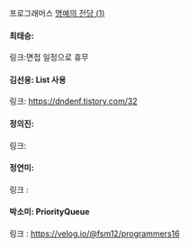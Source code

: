 프로그래머스 [명예의 전당 (1)](https://school.programmers.co.kr/learn/courses/30/lessons/138477?language=java)<br>

#### 최태승:
링크:면접 일정으로 휴무

#### 김선웅: List 사용
링크: https://dndenf.tistory.com/32

#### 정의진: 
링크: 

#### 정연미:
링크 :

#### 박소미: PriorityQueue
링크 : https://velog.io/@fsm12/programmers16
